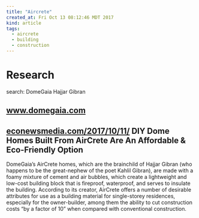 ```yaml
---
title: "Aircrete"
created_at: Fri Oct 13 08:12:46 MDT 2017
kind: article
tags:
  - aircrete
  - building
  - construction
---
```


<h1>Research</h1>

search:
DomeGaia Hajjar Gibran

<h2>
  <a href="http://www.domegaia.com/" target="_blank">www.domegaia.com</a>
</h2>

<h2>
  <a href="http://econewsmedia.com/2017/10/11/diy-dome-homes-built-aircrete-affordable-eco-friendly-option/" target="_blank">econewsmedia.com/2017/10/11/</a>
  DIY Dome Homes Built From AirCrete Are An Affordable & Eco-Friendly Option 
</h2>

DomeGaia’s AirCrete homes, which are the brainchild of Hajjar Gibran
(who happens to be the great-nephew of the poet Kahlil Gibran), are
made with a foamy mixture of cement and air bubbles, which create a
lightweight and low-cost building block that is fireproof, waterproof,
and serves to insulate the building. According to its creator, AirCrete
offers a number of desirable attributes for use as a building material
for single-storey residences, especially for the owner-builder, among
them the ability to cut construction costs “by a factor of 10” when
compared with conventional construction.

<!--
html boilerplate
<a href="" target="_blank"></a>
<a name=""></a>
<img src="" width="400px">
<ul>
  <li></li>
</ul>
<pre>
</pre>
<p style="margin-bottom: 2em;"></p>
<hr style="border: 0; height: 3px; background: #333; background-image: linear-gradient(to right, #ccc, #333, #ccc);">
<pre><code>
</code></pre>
<math xmlns='http://www.w3.org/1998/Math/MathML' display='block'>
</math>
-->
